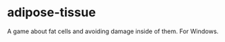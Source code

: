 adipose-tissue
==============

A game about fat cells and avoiding damage inside of them. For Windows.
